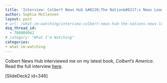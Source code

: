 ```yaml
---
title: 'Interview: Colbert News Hub &#8220;The Nation&#8217;s News Leader&#8221;'
author: Sophia McClennen
layout: post
# url: /what-im-watching/interview-colbert-news-hub-the-nations-news-leader/
dsq_thread_id:
  - 780904942
# category: "What I'm Watching"
categories: 
- what-im-watching 
---
```

Colbert News Hub interviewed me on my latest book, *Colbert&#8217;s America*. Read the full interview [here][1].

[SlideDeck2 id=346]

 [1]: http://www.colbertnewshub.com/2012/06/01/exclusive-interview-sophia-mcclennen-author-colberts-america-satire-democracy/ "Colbert News Hub interview"
